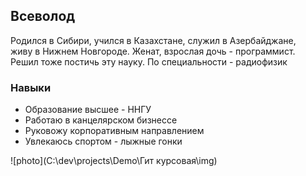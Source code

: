 ## Всеволод

Родился в Сибири, учился в Казахстане, служил в Азербайджане,  
живу в Нижнем Новгороде. Женат, взрослая дочь - программист.  
Решил тоже постичь эту науку. По специальности - радиофизик  
  
### Навыки

* Образование высшее - ННГУ
* Работаю в канцелярском бизнессе
* Руковожу корпоративным направлением
* Увлекаюсь спортом - лыжные гонки 

![photo](C:\dev\projects\Demo\Гит курсовая\img)


